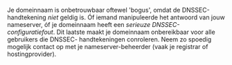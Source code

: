 Je domeinnaam is onbetrouwbaar oftewel 'bogus', omdat de DNSSEC-handtekening
 *niet* geldig is. Óf iemand manipuleerde het antwoord van jouw nameserver, 
óf je domeinnaam heeft een *serieuze DNSSEC-configuratiefout*. Dit laatste 
maakt je domeinnaam onbereikbaar voor alle gebruikers die DNSSEC-
handtekeningen conroleren. Neem zo spoedig mogelijk contact op met je 
nameserver-beheerder (vaak je registrar of hostingprovider).

